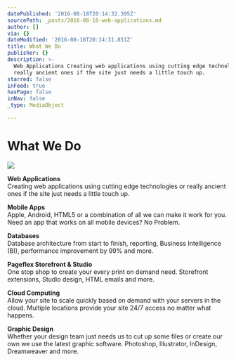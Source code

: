 ```yaml
---
datePublished: '2016-08-18T20:14:32.395Z'
sourcePath: _posts/2016-08-18-web-applications.md
author: []
via: {}
dateModified: '2016-08-18T20:14:31.851Z'
title: What We Do
publisher: {}
description: >-
  Web Applications Creating web applications using cutting edge technologies or
  really ancient ones if the site just needs a little touch up.
starred: false
inFeed: true
hasPage: false
inNav: false
_type: MediaObject

---
```

# What We Do
![](https://the-grid-user-content.s3-us-west-2.amazonaws.com/b0883c4a-8ffd-40ea-84aa-ffa53ca65e7c.png)

**Web Applications**  
Creating web applications using cutting edge technologies or really ancient ones if the site just needs a little touch up.

**Mobile Apps**  
Apple, Android, HTML5 or a combination of all we can make it work for you. Need an app that works on all mobile devices? No Problem.

**Databases**  
Database architecture from start to finish, reporting, Business Intelligence (BI), performance improvement by 99% and more.

**Pageflex Storefront & Studio**  
One stop shop to create your every print on demand need. Storefront extensions, Studio design, HTML emails and more.

**Cloud Computing**  
Allow your site to scale quickly based on demand with your servers in the cloud. Multiple locations provide your site 24/7 access no matter what happens.

**Graphic Design**  
Whether your design team just needs us to cut up some files or create our own we use the latest graphic software. Photoshop, Illustrator, InDesign, Dreamweaver and more.